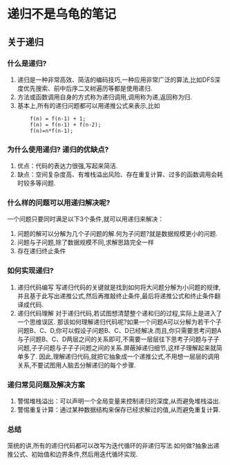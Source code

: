 # 递归不是乌龟的笔记

## **关于递归**

### **什么是递归?**

1. 递归是一种非常高效、简洁的编码技巧,一种应用非常广泛的算法,比如DFS深度优先搜索、前中后序二叉树遍历等都是使用递归.
2. 方法或函数调用自身的方式称为递归调用,调用称为递,返回称为归.
3. 基本上,所有的递归问题都可以用递推公式来表示,比如
    ```
        f(n) = f(n-1) + 1;
        f(n) = f(n-1) + f(n-2);
        f(n)=n*f(n-1);
    ```

### **为什么使用递归? 递归的优缺点?**

1. 优点：代码的表达力很强,写起来简洁.
2. 缺点：空间复杂度高、有堆栈溢出风险、存在重复计算、过多的函数调用会耗时较多等问题.

### **什么样的问题可以用递归解决呢?**

一个问题只要同时满足以下3个条件,就可以用递归来解决：

1. 问题的解可以分解为几个子问题的解.何为子问题?就是数据规模更小的问题.
2. 问题与子问题,除了数据规模不同,求解思路完全一样
3. 存在递归终止条件

### **如何实现递归?**

1. 递归代码编写
    写递归代码的关键就是找到如何将大问题分解为小问题的规律,并且基于此写出递推公式,然后再推敲终止条件,最后将递推公式和终止条件翻译成代码.
2. 递归代码理解
    对于递归代码,若试图想清楚整个递和归的过程,实际上是进入了一个思维误区.
    那该如何理解递归代码呢?如果一个问题A可以分解为若干个子问题B、C、D,你可以假设子问题B、C、D已经解决.而且,你只需要思考问题A与子问题B、C、D两层之间的关系即可,不需要一层层往下思考子问题与子子问题,子子问题与子子子问题之间的关系.屏蔽掉递归细节,这样子理解起来就简单多了.
    因此,理解递归代码,就把它抽象成一个递推公式,不用想一层层的调用关系,不要试图用人脑去分解递归的每个步骤.

### **递归常见问题及解决方案**

1. 警惕堆栈溢出：可以声明一个全局变量来控制递归的深度,从而避免堆栈溢出.
2. 警惕重复计算：通过某种数据结构来保存已经求解过的值,从而避免重复计算.

### **总结**
笼统的讲,所有的递归代码都可以改写为迭代循环的非递归写法.如何做?抽象出递推公式、初始值和边界条件,然后用迭代循环实现.
    
